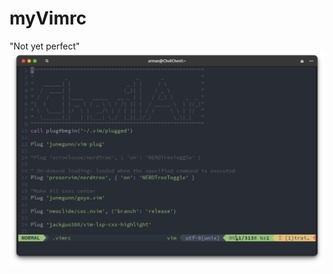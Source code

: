 # myVimrc

"Not yet perfect"
<img src= "https://github.com/chevil-dev/myVimrc/blob/main/images/screenshot.png" width = "900" >
